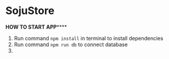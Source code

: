 # SojuStore


******HOW TO START APP**********

1. Run command `npm install` in terminal to install dependencies
2. Run command `npm run db` to connect database
3.
